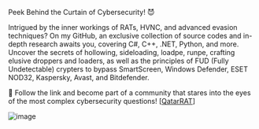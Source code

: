 Peek Behind the Curtain of Cybersecurity! 😈

Intrigued by the inner workings of RATs, HVNC, and advanced evasion techniques? On my GitHub, an exclusive collection of source codes and in-depth research awaits you, covering C#, C++, .NET, Python, and more. Uncover the secrets of hollowing, sideloading, loadpe, runpe, crafting elusive droppers and loaders, as well as the principles of FUD (Fully Undetectable) crypters to bypass SmartScreen, Windows Defender, ESET NOD32, Kaspersky, Avast, and Bitdefender.

🔗 Follow the link and become part of a community that stares into the eyes of the most complex cybersecurity questions! [[QatarRAT](https://t.me/QatarRat)]

![image](https://github.com/user-attachments/assets/7e694221-dcf1-4636-a73e-620a7c48a826)
